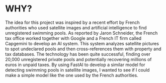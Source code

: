 WHY?
==============================

The idea for this project was inspired by a recent effort by French authorities who used satellite images and artificial intelligence to find unregistered swimming pools. As reported by Jaron Schneider, the French tax office worked together with Google and a French IT firm called Capgemini to develop an AI system. This system analyzes satellite pictures to spot undeclared pools and then cross-references them with property and tax databases. The technology has been quite successful, finding over 20,000 unregistered private pools and potentially recovering millions of euros in unpaid taxes. By using FastAI to develop a similar model for detecting swimming pools in satellite images, I wanted to see if I could make a simple model like the one used by the French authorities. 